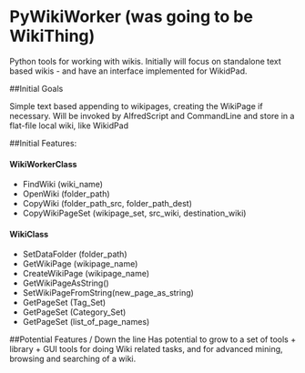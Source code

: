 
PyWikiWorker (was going to be WikiThing)
===============================

Python tools for working with wikis. Initially will focus on standalone text based wikis - and have an interface implemented for WikidPad.

##Initial Goals

Simple text based appending to wikipages, creating the WikiPage if necessary.
Will be invoked by AlfredScript and CommandLine and store in a flat-file local wiki, like WikidPad

##Initial Features:
 
#### WikiWorkerClass
* FindWiki (wiki_name)
* OpenWiki (folder_path)
* CopyWiki (folder_path_src, folder_path_dest)
* CopyWikiPageSet (wikipage_set, src_wiki, destination_wiki)

#### WikiClass
 * SetDataFolder (folder_path)
 * GetWikiPage (wikipage_name)
 * CreateWikiPage (wikipage_name)
 * GetWikiPageAsString()
 * SetWikiPageFromString(new_page_as_string)
 * GetPageSet (Tag_Set)
 * GetPageSet (Category_Set)
 * GetPageSet (list_of_page_names)
 
##Potential Features / Down the line
Has potential to grow to a set of tools + library + GUI tools for doing Wiki related tasks, and for advanced mining, browsing and searching of a wiki.
